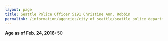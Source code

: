 ```yaml
---
layout: page
title: Seattle Police Officer 5191 Christine Ann. Robbin
permalink: /information/agencies/city_of_seattle/seattle_police_department/copbook/5191/
---
```


**Age as of Feb. 24, 2016:** 50
